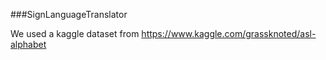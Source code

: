 ###SignLanguageTranslator

We used a kaggle dataset from https://www.kaggle.com/grassknoted/asl-alphabet



